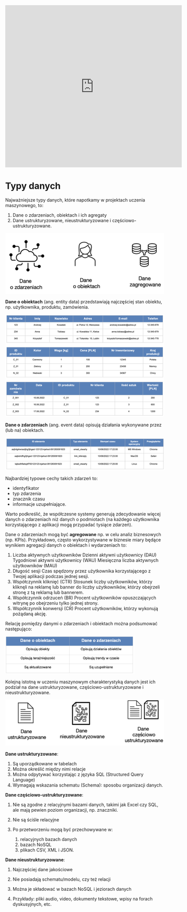 <iframe width="560" height="515" src="https://www.youtube.com/embed/9L1DqHCdsdY" title="YouTube video player" frameborder="0" allow="accelerometer; autoplay; clipboard-write; encrypted-media; gyroscope; picture-in-picture" allowfullscreen></iframe>

# Typy danych

Najważniejsze typy danych, które napotkamy w projektach uczenia maszynowego, to:

1. Dane o zdarzeniach, obiektach i ich agregaty
2. Dane ustrukturyzowane, nieustrukturyzowane i częściowo-ustrukturyzowane.

<img src="media/image-20220329134711068.png" alt="image-20220329134711068" style="zoom:50%;" />

**Dane o obiektach** (ang. entity data) przedstawiają najczęściej stan obiektu, np. użytkownika, produktu, zamówienia. 

<img src="media/image-20220329134014182.png" alt="image-20220329134014182" style="zoom:50%;" />



**Dane o zdarzeniach** (ang. event data) opisują działania wykonywane przez (lub na) obiektach. 

<img src="media/image-20220329134337809.png" alt="image-20220329134337809" style="zoom:50%;" />

Najbardziej typowe cechy takich zdarzeń to:

- identyfikator
- typ zdarzenia
- znacznik czasu
- informacje uzupełniające. 

Warto podkreślić, że współczesne systemy generują zdecydowanie więcej danych o zdarzeniach niż danych o podmiotach (na każdego użytkownika korzystającego z aplikacji mogą przypadać tysiące zdarzeń).

Dane o zdarzeniach mogą być **agregowane** np. w celu analiz biznesowych (np. KPIs). Przykładowo, często wykorzystywane w biznesie miary będące wynikiem agregacji danych o obiektach i wydarzeniach to:

1. Liczba aktywnych użytkowników
     Dzienni aktywni użytkownicy (DAU)
     Tygodniowi aktywni użytkownicy (WAU)
     Miesięczna liczba aktywnych użytkowników (MAU)
2. Długość sesji
     Czas spędzony przez użytkownika korzystającego z Twojej aplikacji podczas jednej sesji.
3. Współczynnik kliknięć (CTR)
     Stosunek liczby użytkowników, którzy kliknęli na reklamę lub banner do liczby użytkowników, którzy obejrzeli stronę z tą reklamą lub bannerem.
4. Współczynnik odrzuceń (BR)
     Procent użytkowników opuszczających witrynę po obejrzeniu tylko jednej strony.
5. Współczynnik konwersji (CR)
     Procent użytkowników, którzy wykonują pożądaną akcję. 



Relację pomiędzy danymi o zdarzeniach i obiektach można podsumować następująco:

<img src="media/image-20220329134633633.png" alt="image-20220329134633633" style="zoom:40%;" />



Kolejną istotną w uczeniu maszynowym charakterystyką danych jest ich podział na dane ustrukturyzowane, częściowo-ustrukturyzowane i nieustrukturyzowane. 

<img src="media/image-20220329134825429.png" alt="image-20220329134825429" style="zoom:50%;" />



**Dane ustrukturyzowane**:

1. Są uporządkowane w tabelach
2. Można określić między nimi relacje
3. Można odpytywać korzystając z języka SQL (Structured Query Language)
4. Wymagają wskazania schematu (Schema): sposobu organizacji danych.



**Dane częściowo-ustrukturyzowane**:

1. Nie są zgodne z relacyjnymi bazami danych, takimi jak Excel czy SQL, ale mają pewien poziom organizacji, np. znaczniki.

2. Nie są ściśle relacyjne

3. Po przetworzeniu mogą być przechowywane w: 
   1. relacyjnych bazach danych
   2. bazach NoSQL
   3. plikach CSV, XML i JSON.



**Dane nieustrukturyzowane**:

1. Najczęściej dane jakościowe
2. Nie posiadają schematu/modelu, czy też relacji
3. Można je składować w bazach NoSQL i jeziorach danych

4. Przykłady: pliki audio, video, dokumenty tekstowe, wpisy na forach dyskusyjnych, etc.



